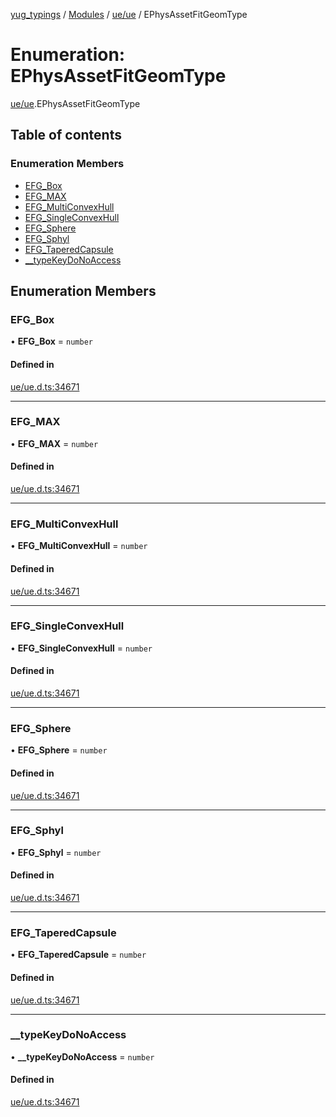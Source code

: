 [yug_typings](../README.md) / [Modules](../modules.md) / [ue/ue](../modules/ue_ue.md) / EPhysAssetFitGeomType

# Enumeration: EPhysAssetFitGeomType

[ue/ue](../modules/ue_ue.md).EPhysAssetFitGeomType

## Table of contents

### Enumeration Members

- [EFG\_Box](ue_ue.EPhysAssetFitGeomType.md#efg_box)
- [EFG\_MAX](ue_ue.EPhysAssetFitGeomType.md#efg_max)
- [EFG\_MultiConvexHull](ue_ue.EPhysAssetFitGeomType.md#efg_multiconvexhull)
- [EFG\_SingleConvexHull](ue_ue.EPhysAssetFitGeomType.md#efg_singleconvexhull)
- [EFG\_Sphere](ue_ue.EPhysAssetFitGeomType.md#efg_sphere)
- [EFG\_Sphyl](ue_ue.EPhysAssetFitGeomType.md#efg_sphyl)
- [EFG\_TaperedCapsule](ue_ue.EPhysAssetFitGeomType.md#efg_taperedcapsule)
- [\_\_typeKeyDoNoAccess](ue_ue.EPhysAssetFitGeomType.md#__typekeydonoaccess)

## Enumeration Members

### EFG\_Box

• **EFG\_Box** = `number`

#### Defined in

[ue/ue.d.ts:34671](https://github.com/YugMetaverse/yug_typings/blob/25cad34/ue/ue.d.ts#L34671)

___

### EFG\_MAX

• **EFG\_MAX** = `number`

#### Defined in

[ue/ue.d.ts:34671](https://github.com/YugMetaverse/yug_typings/blob/25cad34/ue/ue.d.ts#L34671)

___

### EFG\_MultiConvexHull

• **EFG\_MultiConvexHull** = `number`

#### Defined in

[ue/ue.d.ts:34671](https://github.com/YugMetaverse/yug_typings/blob/25cad34/ue/ue.d.ts#L34671)

___

### EFG\_SingleConvexHull

• **EFG\_SingleConvexHull** = `number`

#### Defined in

[ue/ue.d.ts:34671](https://github.com/YugMetaverse/yug_typings/blob/25cad34/ue/ue.d.ts#L34671)

___

### EFG\_Sphere

• **EFG\_Sphere** = `number`

#### Defined in

[ue/ue.d.ts:34671](https://github.com/YugMetaverse/yug_typings/blob/25cad34/ue/ue.d.ts#L34671)

___

### EFG\_Sphyl

• **EFG\_Sphyl** = `number`

#### Defined in

[ue/ue.d.ts:34671](https://github.com/YugMetaverse/yug_typings/blob/25cad34/ue/ue.d.ts#L34671)

___

### EFG\_TaperedCapsule

• **EFG\_TaperedCapsule** = `number`

#### Defined in

[ue/ue.d.ts:34671](https://github.com/YugMetaverse/yug_typings/blob/25cad34/ue/ue.d.ts#L34671)

___

### \_\_typeKeyDoNoAccess

• **\_\_typeKeyDoNoAccess** = `number`

#### Defined in

[ue/ue.d.ts:34671](https://github.com/YugMetaverse/yug_typings/blob/25cad34/ue/ue.d.ts#L34671)
